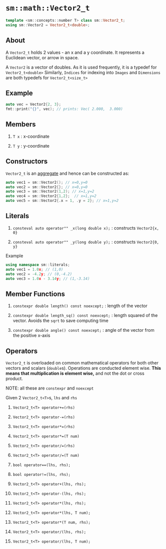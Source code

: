 # `sm::math::Vector2_t`

```cpp
template <sm::concepts::number T> class sm::Vector2_t;
using sm::Vector2 = Vector2_t<double>;
```

## About

A `Vector2_t` holds 2 values - an x and a y coordinate. It represents a Euclidean vector, or arrow in space.

A `Vector2` is a vector of doubles. As it is used frequently, it is a typedef for `Vector2_t<double>`
Similarly, `Indices` for indexing into `Images` and `Dimensions` are both typedefs for `Vector2_t<size_t>`

## Example

```cpp
auto vec = Vector2{2, 3};
fmt::print("{}", vec); // prints: Vec( 2.000,  3.000)
```

## Members

1. `T x` : x-coordinate

2. `T y` : y-coordinate

## Constructors

`Vector2_t` is an [aggregate](https://en.cppreference.com/w/cpp/language/aggregate_initialization) and hence can be constructed as:

```cpp
auto vec1 = sm::Vector2(); // x=0,y=0
auto vec2 = sm::Vector2{}; // x=0,y=0
auto vec3 = sm::Vector2(1,2); // x=1,y=2
auto vec4 = sm::Vector2{1,2};  // x=1,y=2
auto vec5 = sm::Vector2{.x = 1, .y = 2}; // x=1,y=2
```

## Literals

1. `consteval auto operator"" _x(long double x);` : constructs `Vector2{x, 0}`

2. `consteval auto operator"" _y(long double y);` : constructs `Vector2{0, y}`

Example

```cpp
using namespace sm::literals;
auto vec1 = 1.0x; // (1,0)
auto vec2 = -4.2y; // (0,-4.2)
auto vec3 = 1.0x - 3.14y; // (1,-3.14)
```

## Member Functions

1. `constexpr double length() const noexcept;` : length of the vector

2. `constexpr double length_sq() const noexcept;` : length squared of the vector. Avoids the `sqrt` to save computing time

3. `constexpr double angle() const noexcept;` : angle of the vector from the positive x-axis

## Operators

`Vector2_t` is overloaded on common mathematical operators for both other vectors and scalars (`double`s). Operations are conducted element wise. **This means that multiplication is element wise,** and not the dot or cross product.

NOTE: all these are `constexpr` and `noexcept`


Given 2 `Vector2_t<T>`s, `lhs` and `rhs`

1. `Vector2_t<T> operator+=(rhs)`

2. `Vector2_t<T> operator-=(rhs)`

3. `Vector2_t<T> operator*=(rhs)`

4. `Vector2_t<T> operator*=(T num)`

5. `Vector2_t<T> operator/=(rhs)`

6. `Vector2_t<T> operator/=(T num)`

7. `bool operator==(lhs, rhs);`

8. `bool operator!=(lhs, rhs);`

9. `Vector2_t<T> operator+(lhs, rhs);`

10. `Vector2_t<T> operator-(lhs, rhs);`

11. `Vector2_t<T> operator*(lhs, rhs);`

12. `Vector2_t<T> operator*(lhs, T num);`

13. `Vector2_t<T> operator*(T num, rhs);`

14. `Vector2_t<T> operator/(lhs, rhs);`

15. `Vector2_t<T> operator/(lhs, T num);`
